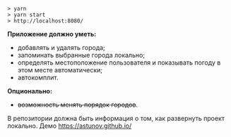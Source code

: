 ```
> yarn
> yarn start
> http://localhost:8080/
```

**Приложение должно уметь:**
* добавлять и удалять города;
* запоминать выбранные города локально;
* определять местоположение пользователя и показывать погоду в этом месте автоматически;
* автокомплит.

**Опционально:**
* ~~возможность менять порядок городов~~.

В репозитории должна быть информация о том, как развернуть проект локально.
Демо https://astunov.github.io/
